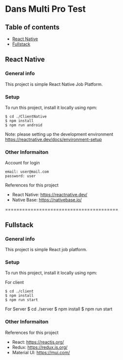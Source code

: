 # Dans Multi Pro Test

## Table of contents
* [React Native](#react-native)
* [Fullstack](#fullstack)

## React Native

### General info
This project is simple React Native Job Platform.
	
### Setup
To run this project, install it locally using npm:

```
$ cd ./ClientNative
$ npm install
$ npm run android
```

Note: please setting up the development environment https://reactnative.dev/docs/environment-setup

### Other Informaiton
Account for login 
``` 
email: user@mail.com
password: user
```

References for this project
* React Native: https://reactnative.dev/
* Native Base: https://nativebase.io/

========================================
## Fullstack

### General info
This project is simple React job platform.
	
### Setup
To run this project, install it locally using npm:

For client
```
$ cd ./client
$ npm install
$ npm run start
```
For Server
$ cd ./server
$ npm install
$ npm run start


### Other Informaiton
References for this project
* React: https://reactjs.org/
* Redux: https://redux.js.org/
* Material UI: https://mui.com/